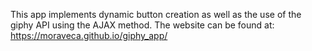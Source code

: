 This app implements dynamic button creation as well as the use of the giphy API using the AJAX method. The website can be found at: https://moraveca.github.io/giphy_app/